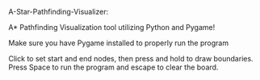A-Star-Pathfinding-Visualizer:

A* Pathfinding Visualization tool utilizing Python and Pygame!

Make sure you have Pygame installed to properly run the program

Click to set start and end nodes, then press and hold to draw boundaries. Press Space to run the program and escape to clear the board.
